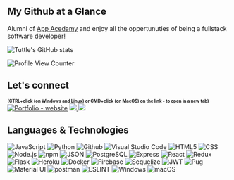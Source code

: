 ## My Github at a Glance
Alumni of [App Acedamy](https://www.appacademy.io/) and enjoy all the oppertunuties of being a fullstack software developer!

<!-- <img height="180em" src="https://github-readme-stats.vercel.app/api?username=jjtuttle&show_icons=true&hide_border=true&&count_private=true&include_all_commits=true" /> -->

![Tuttle's GitHub stats](https://github-readme-stats.vercel.app/api?username=jjtuttle&show_icons=true&theme=merko)

<!-- ![languages](https://github-readme-stats.vercel.app/api/top-langs/?username=jjtuttle) -->

<!-- [![Tuttle's wakatime stats](https://github-readme-stats.vercel.app/api/wakatime?username=jjtuttle)](https://github.com/jjtuttle/github-readme-stats) -->

![Profile View Counter](https://komarev.com/ghpvc/?username=jjtuttle)

## Let's connect
<sub><sup>**(CTRL+click (on Windows and Linux) or CMD+click (on MacOS) on the link - to open in a new tab)**</sup></sub><br />
[![Portfolio - website](https://img.shields.io/badge/Portfolio-website-2ea44f?style=for-the-badge&logo=hubspot)](https://www.jamestuttle.dev)
<a href="https://www.linkedin.com/in/jamesjtuttle/" target="_blank">
  <img src="https://img.shields.io/badge/LinkedIn-0077B5?style=for-the-badge&logo=linkedin&logoColor=white" />
</a>
<a href="https://angel.co/u/james-tuttle-3/" target="_blank">
  <img src="https://img.shields.io/badge/Angel_List-9933CC?style=for-the-badge&logo=AngelList&logoColor=white"/>
</a> 



## Languages & Technologies
![JavaScript](https://img.shields.io/badge/JavaScript-F7DF1E?style=for-the-badge&logo=javascript&logoColor=black)
![Python](https://img.shields.io/badge/Python-14354C?style=for-the-badge&logo=python&logoColor=white)
![Github](https://img.shields.io/badge/GitHub-100000?style=for-the-badge&logo=github&logoColor=white)
![Visual Studio Code](https://img.shields.io/badge/Visual_Studio_Code-0078D4?style=for-the-badge&logo=visual%20studio%20code&logoColor=white)
![HTML5](https://img.shields.io/badge/html5-%23E34F26.svg?style=for-the-badge&logo=html5&logoColor=white)
![CSS](https://img.shields.io/badge/CSS-239120?&style=for-the-badge&logo=css3&logoColor=white)
![Node.js](https://img.shields.io/badge/Node.js-43853D?style=for-the-badge&logo=node.js&logoColor=white)
![npm](https://img.shields.io/badge/npm-CB3837?style=for-the-badge&logo=npm&logoColor=white)
![JSON](https://img.shields.io/badge/json-5E5C5C?style=for-the-badge&logo=json&logoColor=white)
![PostgreSQL](https://img.shields.io/badge/PostgreSQL-316192?style=for-the-badge&logo=postgresql&logoColor=white)
![Express](https://img.shields.io/badge/Express.js-404D59?style=for-the-badge)
![React](https://img.shields.io/badge/React-20232A?style=for-the-badge&logo=react&logoColor=61DAFB)
![Redux](https://img.shields.io/badge/Redux-593D88?style=for-the-badge&logo=redux&logoColor=white)
![Flask](https://img.shields.io/badge/Flask-000000?style=for-the-badge&logo=flask&logoColor=white)
![Heroku](https://img.shields.io/badge/Heroku-430098?style=for-the-badge&logo=heroku&logoColor=white)
![Docker](https://img.shields.io/badge/Docker-2CA5E0?style=for-the-badge&logo=docker&logoColor=white)
![Firebase](https://img.shields.io/badge/firebase-ffca28?style=for-the-badge&logo=firebase&logoColor=black)
![Sequelize](https://img.shields.io/badge/Sequelize-52B0E7?style=for-the-badge&logo=Sequelize&logoColor=white)
![JWT](https://img.shields.io/badge/JWT-000000?style=for-the-badge&logo=JSON%20web%20tokens&logoColor=white)
![Pug](https://img.shields.io/badge/Pug-E3C29B?style=for-the-badge&logo=pug&logoColor=black)
![Material UI](https://img.shields.io/badge/Material%20UI-007FFF?style=for-the-badge&logo=mui&logoColor=white)
![postman](https://img.shields.io/badge/Postman-FF6C37?style=for-the-badge&logo=Postman&logoColor=white)
![ESLINT](https://img.shields.io/badge/eslint-3A33D1?style=for-the-badge&logo=eslint&logoColor=white)
![Windows](https://img.shields.io/badge/Windows-0078D6?style=for-the-badge&logo=windows&logoColor=white)
![macOS](https://img.shields.io/badge/mac%20os-000000?style=for-the-badge&logo=apple&logoColor=white)

<!--## WakaTime-->
<!--START_SECTION:waka-->
<!--END_SECTION:waka-->
